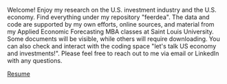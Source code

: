 Welcome! Enjoy my research on the U.S. investment industry and the U.S. economy. Find everything under my repository "feerdea". The data and code are supported by my own efforts, online sources, and material from my Applied Economic Forecasting MBA classes at Saint Louis University. Some documents will be visible, while others will require downloading. You can also check and interact with the coding space "let's talk US economy and investments!". Please feel free to reach out to me via email or LinkedIn with any questions.

[Resume](https://www.dropbox.com/scl/fi/jszx31clmg3gqnxoivgwq/Fernando-de-Andres-Orea-English-CV.pdf?rlkey=w92qom1b0f1pvseed2hmzmz3h&st=vis7pkr6&dl=0)
